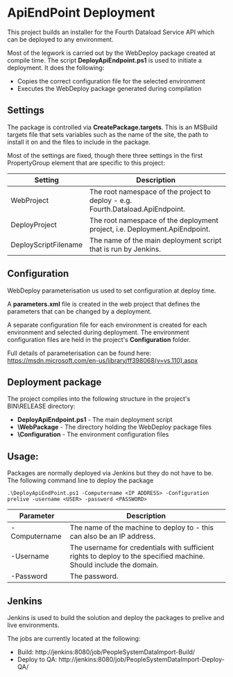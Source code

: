 ﻿# ApiEndPoint Deployment

This project builds an installer for the Fourth Dataload Service API which can be deployed to any environment.

Most of the legwork is carried out by the WebDeploy package created at compile time. The script **DeployApiEndpoint.ps1** is used to initiate a deployment. It does the following:

+ Copies the correct configuration file for the selected environment
+ Executes the WebDeploy package generated during compilation

## Settings

The package is controlled via **CreatePackage.targets**. This is an MSBuild targets file that sets variables such as the name of the site, the path to install it on and the files to include in the package.

Most of the settings are fixed, though there three settings in the first PropertyGroup element that are specific to this project:

| Setting | Description |
| ---------- | ----------- |
| WebProject | The root namespace of the project to deploy - e.g. Fourth.Dataload.ApiEndpoint. |
| DeployProject | The root namespace of the deployment project, i.e. Deployment.ApiEndpoint. |
| DeployScriptFilename | The name of the main deployment script that is run by Jenkins. |

## Configuration

WebDeploy parameterisation us used to set configuration at deploy time. 

A **parameters.xml** file is created in the web project that defines the parameters that can be changed by a deployment.

A separate configuration file for each environment is created for each environment and selected during deployment. The environment configuration files are held in the project's **Configuration** folder.

Full details of parameterisation can be found here: https://msdn.microsoft.com/en-us/library/ff398068(v=vs.110).aspx

## Deployment package

The project compiles into the following structure in the project's BIN\RELEASE directory:

* **DeployApiEndpoint.ps1** - The main deployment script
* **\WebPackage** - The directory holding the WebDeploy package files
* **\Configuration** - The environment configuration files

## Usage:

Packages are normally deployed via Jenkins but they do not have to be. The following command line to deploy the package

`.\DeployApiEndPoint.ps1 -Computername <IP ADDRESS> -Configuration prelive -username <USER> -password <PASSWORD>`

| Parameter | Description |
| ---------- | ----------- |
| -Computername | The name of the machine to deploy to - this can also be an IP address. |
| -Username | The username for credentials with sufficient rights to deploy to the specified machine. Should include the domain. |
| -Password | The password. |

## Jenkins

Jenkins is used to build the solution and deploy the packages to prelive and live environments.

The jobs are currently located at the following:

* Build: http://jenkins:8080/job/PeopleSystemDataImport-Build/
* Deploy to QA: http://jenkins:8080/job/PeopleSystemDataImport-Deploy-QA/

